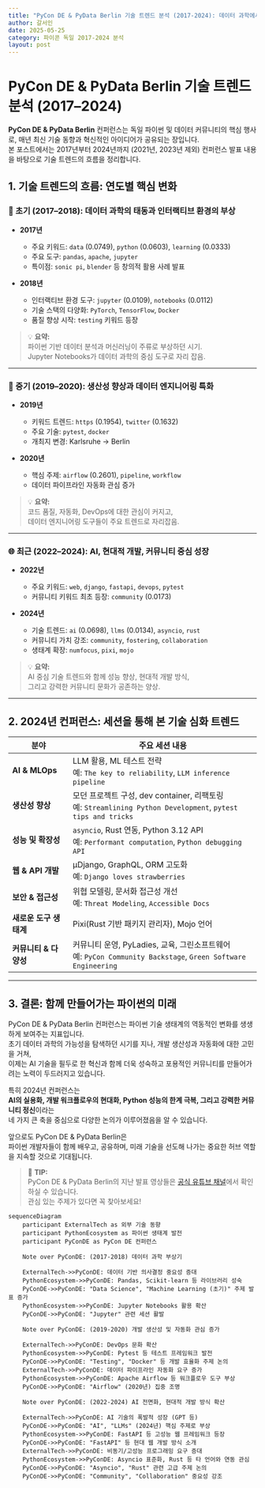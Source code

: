 ```yaml
---
title: "PyCon DE & PyData Berlin 기술 트렌드 분석 (2017-2024): 데이터 과학에서 AI 시대로, 커뮤니티와 함께 성장하다"
author: 갈서인
date: 2025-05-25
category: 파이콘 독일 2017-2024 분석
layout: post
---
```


# PyCon DE & PyData Berlin 기술 트렌드 분석 (2017–2024)

**PyCon DE & PyData Berlin** 컨퍼런스는 독일 파이썬 및 데이터 커뮤니티의 핵심 행사로, 매년 최신 기술 동향과 혁신적인 아이디어가 공유되는 장입니다.  
본 포스트에서는 2017년부터 2024년까지 (2021년, 2023년 제외) 컨퍼런스 발표 내용을 바탕으로 기술 트렌드의 흐름을 정리합니다.



## 1. 기술 트렌드의 흐름: 연도별 핵심 변화

### 🧪 초기 (2017–2018): 데이터 과학의 태동과 인터랙티브 환경의 부상

- **2017년**
  - 주요 키워드: `data` (0.0749), `python` (0.0603), `learning` (0.0333)
  - 주요 도구: `pandas`, `apache`, `jupyter`
  - 특이점: `sonic pi`, `blender` 등 창의적 활용 사례 발표

- **2018년**
  - 인터랙티브 환경 도구: `jupyter` (0.0109), `notebooks` (0.0112)
  - 기술 스택의 다양화: `PyTorch`, `TensorFlow`, `Docker`
  - 품질 향상 시작: `testing` 키워드 등장

> 💡 **요약:**  
> 파이썬 기반 데이터 분석과 머신러닝이 주류로 부상하던 시기.  
> Jupyter Notebooks가 데이터 과학의 중심 도구로 자리 잡음.

---

### 🚀 중기 (2019–2020): 생산성 향상과 데이터 엔지니어링 특화

- **2019년**
  - 키워드 트렌드: `https` (0.1954), `twitter` (0.1632)
  - 주요 기술: `pytest`, `docker`
  - 개최지 변경: Karlsruhe → Berlin

- **2020년**
  - 핵심 주제: `airflow` (0.2601), `pipeline`, `workflow`
  - 데이터 파이프라인 자동화 관심 증가

> 💡 **요약:**  
> 코드 품질, 자동화, DevOps에 대한 관심이 커지고,  
> 데이터 엔지니어링 도구들이 주요 트렌드로 자리잡음.

---

### 🌐 최근 (2022–2024): AI, 현대적 개발, 커뮤니티 중심 성장

- **2022년**
  - 주요 키워드: `web`, `django`, `fastapi`, `devops`, `pytest`
  - 커뮤니티 키워드 최초 등장: `community` (0.0173)

- **2024년**
  - 기술 트렌드: `ai` (0.0698), `llms` (0.0134), `asyncio`, `rust`
  - 커뮤니티 가치 강조: `community`, `fostering`, `collaboration`
  - 생태계 확장: `numfocus`, `pixi`, `mojo`

> 💡 **요약:**  
> AI 중심 기술 트렌드와 함께 성능 향상, 현대적 개발 방식,  
> 그리고 강력한 커뮤니티 문화가 공존하는 양상.

---

## 2. 2024년 컨퍼런스: 세션을 통해 본 기술 심화 트렌드

| 분야 | 주요 세션 내용 |
|------|----------------|
| **AI & MLOps** | LLM 활용, ML 테스트 전략<br>예: `The key to reliability`, `LLM inference pipeline` |
| **생산성 향상** | 모던 프로젝트 구성, dev container, 리팩토링<br>예: `Streamlining Python Development`, `pytest tips and tricks` |
| **성능 및 확장성** | `asyncio`, Rust 연동, Python 3.12 API<br>예: `Performant computation`, `Python debugging API` |
| **웹 & API 개발** | µDjango, GraphQL, ORM 고도화<br>예: `Django loves strawberries` |
| **보안 & 접근성** | 위협 모델링, 문서화 접근성 개선<br>예: `Threat Modeling`, `Accessible Docs` |
| **새로운 도구 생태계** | Pixi(Rust 기반 패키지 관리자), Mojo 언어 |
| **커뮤니티 & 다양성** | 커뮤니티 운영, PyLadies, 교육, 그린소프트웨어<br>예: `PyCon Community Backstage`, `Green Software Engineering` |

---

## 3. 결론: 함께 만들어가는 파이썬의 미래

PyCon DE & PyData Berlin 컨퍼런스는 파이썬 기술 생태계의 역동적인 변화를 생생하게 보여주는 지표입니다.  
초기 데이터 과학의 가능성을 탐색하던 시기를 지나, 개발 생산성과 자동화에 대한 고민을 거쳐,  
이제는 AI 기술을 필두로 한 혁신과 함께 더욱 성숙하고 포용적인 커뮤니티를 만들어가려는 노력이 두드러지고 있습니다.

특히 2024년 컨퍼런스는  
**AI의 실용화, 개발 워크플로우의 현대화, Python 성능의 한계 극복, 그리고 강력한 커뮤니티 정신**이라는  
네 가지 큰 축을 중심으로 다양한 논의가 이루어졌음을 알 수 있습니다.

앞으로도 PyCon DE & PyData Berlin은  
파이썬 개발자들이 함께 배우고, 공유하며, 미래 기술을 선도해 나가는 중요한 허브 역할을 지속할 것으로 기대됩니다.



> 🧭 **TIP:**  
> PyCon DE & PyData Berlin의 지난 발표 영상들은 [공식 유튜브 채널](https://www.youtube.com/@PyConDE)에서 확인하실 수 있습니다.  
> 관심 있는 주제가 있다면 꼭 찾아보세요!



```mermaid
sequenceDiagram
    participant ExternalTech as 외부 기술 동향
    participant PythonEcosystem as 파이썬 생태계 발전
    participant PyConDE as PyCon DE 컨퍼런스

    Note over PyConDE: (2017-2018) 데이터 과학 부상기

    ExternalTech->>PyConDE: 데이터 기반 의사결정 중요성 증대
    PythonEcosystem->>PyConDE: Pandas, Scikit-learn 등 라이브러리 성숙
    PyConDE->>PyConDE: "Data Science", "Machine Learning (초기)" 주제 발표 증가
    PythonEcosystem->>PyConDE: Jupyter Notebooks 활용 확산
    PyConDE->>PyConDE: "Jupyter" 관련 세션 활발

    Note over PyConDE: (2019-2020) 개발 생산성 및 자동화 관심 증가

    ExternalTech->>PyConDE: DevOps 문화 확산
    PythonEcosystem->>PyConDE: Pytest 등 테스트 프레임워크 발전
    PyConDE->>PyConDE: "Testing", "Docker" 등 개발 효율화 주제 논의
    ExternalTech->>PyConDE: 데이터 파이프라인 자동화 요구 증가
    PythonEcosystem->>PyConDE: Apache Airflow 등 워크플로우 도구 부상
    PyConDE->>PyConDE: "Airflow" (2020년) 집중 조명

    Note over PyConDE: (2022-2024) AI 전면화, 현대적 개발 방식 확산

    ExternalTech->>PyConDE: AI 기술의 폭발적 성장 (GPT 등)
    PyConDE->>PyConDE: "AI", "LLMs" (2024년) 핵심 주제로 부상
    PythonEcosystem->>PyConDE: FastAPI 등 고성능 웹 프레임워크 등장
    PyConDE->>PyConDE: "FastAPI" 등 현대 웹 개발 방식 소개
    ExternalTech->>PyConDE: 비동기/고성능 프로그래밍 요구 증대
    PythonEcosystem->>PyConDE: Asyncio 표준화, Rust 등 타 언어와 연동 관심
    PyConDE->>PyConDE: "Asyncio", "Rust" 관련 고급 주제 논의
    PyConDE->>PyConDE: "Community", "Collaboration" 중요성 강조
```



